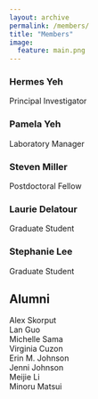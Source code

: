 ```yaml
---
layout: archive
permalink: /members/
title: "Members"
image:
  feature: main.png
---
```

### Hermes Yeh  
Principal Investigator
  
### Pamela Yeh
Laboratory Manager

### Steven Miller  
Postdoctoral Fellow
  
### Laurie Delatour  
Graduate Student  

### Stephanie Lee  
Graduate Student      
  

## Alumni
Alex Skorput  
Lan Guo  
Michelle Sama  
Virginia Cuzon  
Erin M. Johnson  
Jenni Johnson  
Meijie Li  
Minoru Matsui  

